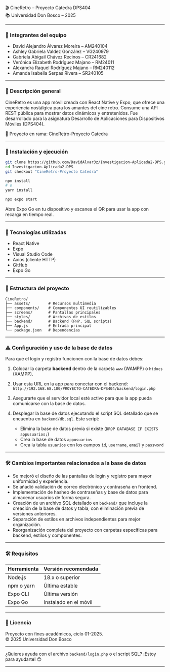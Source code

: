 
🎬 CineRetro – Proyecto Cátedra DPS404  
📚 Universidad Don Bosco – 2025

---

### 👥 Integrantes del equipo  
- David Alejandro Álvarez Moreira – AM240104  
- Ashley Gabriela Valdez González – VG240979  
- Gabriela Abigail Chávez Recinos – CR241682  
- Verónica Elizabeth Rodríguez Majano – RM24011  
- Alexandra Raquel Rodríguez Majano – RM240112  
- Amanda Isabella Serpas Rivera – SR240105

---

### 📱 Descripción general  
CineRetro es una app móvil creada con React Native y Expo, que ofrece una experiencia nostálgica para los amantes del cine retro. Consume una API REST pública para mostrar datos dinámicos y entretenidos. Fue desarrollado para la asignatura Desarrollo de Aplicaciones para Dispositivos Móviles (DPS404).

📌 Proyecto en rama: CineRetro-Proyecto Catedra

---

### 🚀 Instalación y ejecución

```bash
git clone https://github.com/DavidAlvar3z/Investigacion-Aplicada2-DPS.git
cd Investigacion-Aplicada2-DPS
git checkout "CineRetro-Proyecto Catedra"

npm install
# o
yarn install

npx expo start
```

Abre Expo Go en tu dispositivo y escanea el QR para usar la app con recarga en tiempo real.

---

### 🧰 Tecnologías utilizadas

- React Native  
- Expo  
- Visual Studio Code  
- Axios (cliente HTTP)  
- GitHub  
- Expo Go  

---

### 📁 Estructura del proyecto

```
CineRetro/
├── assets/        # Recursos multimedia
├── components/    # Componentes UI reutilizables
├── screens/       # Pantallas principales
├── styles/        # Archivos de estilos
├── backend/       # Backend (PHP, SQL scripts)
├── App.js         # Entrada principal
└── package.json   # Dependencias
```

---

### ⚠️ Configuración y uso de la base de datos

Para que el login y registro funcionen con la base de datos debes:

1. Colocar la carpeta **backend** dentro de la carpeta `www` (WAMPP) o `htdocs` (XAMPP).

2. Usar esta URL en la app para conectar con el backend:  
`http://192.168.68.100/PROYECTO-CATEDRA-DPS404/backend/login.php`

3. Asegurarte que el servidor local esté activo para que la app pueda comunicarse con la base de datos.

4. Desplegar la base de datos ejecutando el script SQL detallado que se encuentra en `backend/db.sql`. Este script:

   - Elimina la base de datos previa si existe (`DROP DATABASE IF EXISTS appusuarios;`)
   - Crea la base de datos `appusuarios`
   - Crea la tabla `usuarios` con los campos `id`, `username`, `email` y `password`

---

### 🛠 Cambios importantes relacionados a la base de datos

- Se mejoró el diseño de las pantallas de login y registro para mayor uniformidad y experiencia.  
- Se añadió validación de correo electrónico y contraseña en frontend.  
- Implementación de hasheo de contraseñas y base de datos para almacenar usuarios de forma segura.  
- Creación de un archivo SQL detallado en `backend/` que incluye la creación de la base de datos y tabla, con eliminación previa de versiones anteriores.  
- Separación de estilos en archivos independientes para mejor organización.  
- Reorganización completa del proyecto con carpetas específicas para backend, estilos y componentes.

---

### 🛠 Requisitos

| Herramienta | Versión recomendada    |
| ----------- | ---------------------- |
| Node.js     | 18.x o superior        |
| npm o yarn  | Última estable         |
| Expo CLI    | Última versión         |
| Expo Go     | Instalado en el móvil  |

---

### 📄 Licencia  
Proyecto con fines académicos, ciclo 01-2025.  
© 2025 Universidad Don Bosco

---

¿Quieres ayuda con el archivo `backend/login.php` o el script SQL? ¡Estoy para ayudarte! 😊

---
